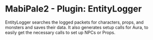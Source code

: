 MabiPale2 - Plugin: EntityLogger
=============================================================================

EntityLogger searches the logged packets for characters, props, and monsters
and saves their data. It also generates setup calls for Aura, to easily
get the necessary calls to set up NPCs or Props.
